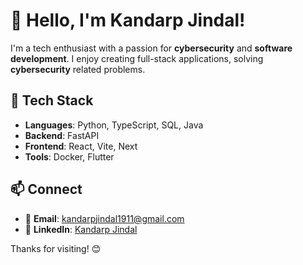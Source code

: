 # 👋 Hello, I'm Kandarp Jindal!

I'm a tech enthusiast with a passion for **cybersecurity** and **software development**. I enjoy creating full-stack applications, solving **cybersecurity** related problems.

## 🔧 Tech Stack

- **Languages**: Python, TypeScript, SQL, Java
- **Backend**: FastAPI
- **Frontend**: React, Vite, Next
- **Tools**: Docker, Flutter

## 📫 Connect

- 📧 **Email**: kandarpjindal1911@gmail.com
- 💼 **LinkedIn**: [Kandarp Jindal](www.linkedin.com/in/kandarpjindal)

Thanks for visiting! 😊
